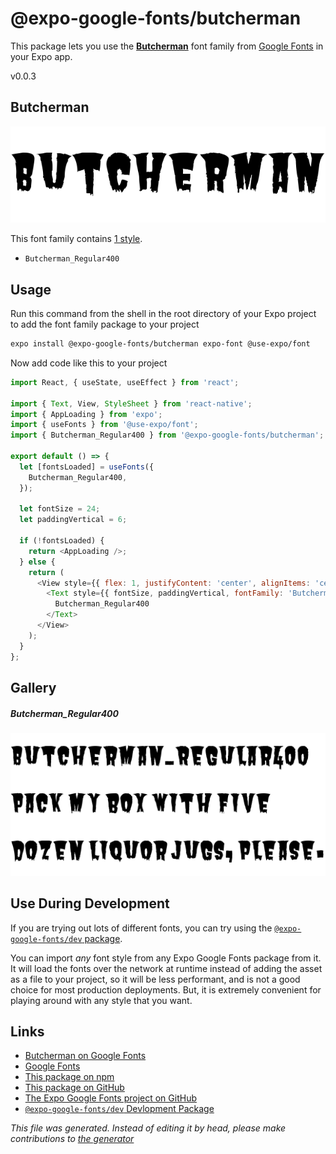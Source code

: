 # @expo-google-fonts/butcherman

This package lets you use the [**Butcherman**](https://fonts.google.com/specimen/Butcherman) font family from [Google Fonts](https://fonts.google.com/) in your Expo app.

v0.0.3

## Butcherman

![Butcherman](./font-family.png)

This font family contains [1 style](#gallery).

- `Butcherman_Regular400`

## Usage

Run this command from the shell in the root directory of your Expo project to add the font family package to your project
```sh
expo install @expo-google-fonts/butcherman expo-font @use-expo/font
```

Now add code like this to your project
```js
import React, { useState, useEffect } from 'react';

import { Text, View, StyleSheet } from 'react-native';
import { AppLoading } from 'expo';
import { useFonts } from '@use-expo/font';
import { Butcherman_Regular400 } from '@expo-google-fonts/butcherman';

export default () => {
  let [fontsLoaded] = useFonts({
    Butcherman_Regular400,
  });

  let fontSize = 24;
  let paddingVertical = 6;

  if (!fontsLoaded) {
    return <AppLoading />;
  } else {
    return (
      <View style={{ flex: 1, justifyContent: 'center', alignItems: 'center' }}>
        <Text style={{ fontSize, paddingVertical, fontFamily: 'Butcherman_Regular400' }}>
          Butcherman_Regular400
        </Text>
      </View>
    );
  }
};

```

## Gallery

##### Butcherman_Regular400
![Butcherman_Regular400](./5bcf1ab19e7b312ef6a3f23116fef277d7af2240e6ee5719e5a8688f36f00e23.ttf.png)


## Use During Development

If you are trying out lots of different fonts, you can try using the [`@expo-google-fonts/dev` package](https://www.npmjs.com/package/@expo-google-fonts/dev).

You can import *any* font style from any Expo Google Fonts package from it. It will load the fonts
over the network at runtime instead of adding the asset as a file to your project, so it will be 
less performant, and is not a good choice for most production deployments. But, it is extremely convenient
for playing around with any style that you want.

## Links

- [Butcherman on Google Fonts](https://fonts.google.com/specimen/Butcherman)
- [Google Fonts](https://fonts.google.com/)
- [This package on npm](https://www.npmjs.com/package/@expo-google-fonts/butcherman)
- [This package on GitHub](https://github.com/expo/google-fonts/tree/master/font-packages/butcherman)
- [The Expo Google Fonts project on GitHub](https://github.com/expo/google-fonts)
- [`@expo-google-fonts/dev` Devlopment Package](https://github.com/expo/google-fonts/tree/master/font-packages/dev)


*This file was generated. Instead of editing it by head, please make contributions to [the generator](https://github.com/expo/google-fonts/tree/master/packages/generator)*
